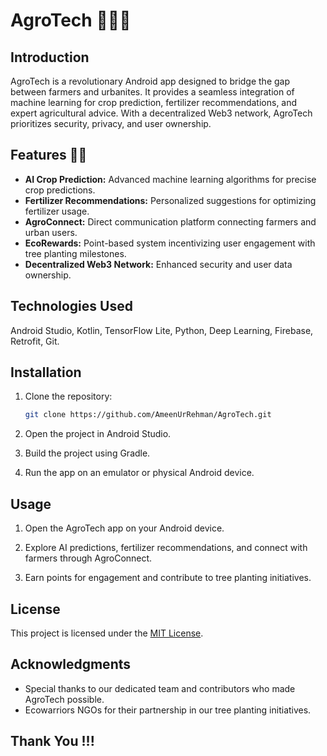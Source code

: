 # AgroTech 🌲🎄🌲

## Introduction

AgroTech is a revolutionary Android app designed to bridge the gap between farmers and urbanites. It provides a seamless integration of machine learning for crop prediction, fertilizer recommendations, and expert agricultural advice. With a decentralized Web3 network, AgroTech prioritizes security, privacy, and user ownership.

## Features 🚀🚀

- **AI Crop Prediction:** Advanced machine learning algorithms for precise crop predictions.
- **Fertilizer Recommendations:** Personalized suggestions for optimizing fertilizer usage.
- **AgroConnect:** Direct communication platform connecting farmers and urban users.
- **EcoRewards:** Point-based system incentivizing user engagement with tree planting milestones.
- **Decentralized Web3 Network:** Enhanced security and user data ownership.

## Technologies Used

Android Studio, Kotlin, TensorFlow Lite, Python, Deep Learning, Firebase, Retrofit, Git.

## Installation

1. Clone the repository:
   ```bash
   git clone https://github.com/AmeenUrRehman/AgroTech.git
   ```

2. Open the project in Android Studio.

3. Build the project using Gradle.

4. Run the app on an emulator or physical Android device.

## Usage

1. Open the AgroTech app on your Android device.

2. Explore AI predictions, fertilizer recommendations, and connect with farmers through AgroConnect.

3. Earn points for engagement and contribute to tree planting initiatives.

## License

This project is licensed under the [MIT License](LICENSE).

## Acknowledgments

- Special thanks to our dedicated team and contributors who made AgroTech possible.
- Ecowarriors NGOs for their partnership in our tree planting initiatives.

## Thank You !!! 
